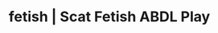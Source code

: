 ---
categories:
- NSFW Art
- Virtual Sex
- Mindful Kink
- Scat Fetish
- Alt Aesthetic
image: /assets/images/1747714096851.webp
layout: post
schema:
  description: Premium adult content featuring ABDL Play, Scat Fetish. High-quality
    artwork with erotic themes.
  keywords:
  - Nerdy Seduction
  - ABDL Play
  - Sapphic Desires
  - Tattooed Beauties
  - Erotic Audiobooks
  - Scat Fetish
  name: 1747714096851 | ABDL Play Scat Fetish
  type: VisualArtwork
seo:
  description: Featured content with premium ABDL Play, Scat Fetish. HD images available.
  keywords: ABDL Play, Scat Fetish
  og_image: /assets/images/1747714096851.webp
  schema_type: VisualArtwork
tags:
- '#fetish'
- ABDL Play
- Scat Fetish
title: fetish | Scat Fetish ABDL Play
---